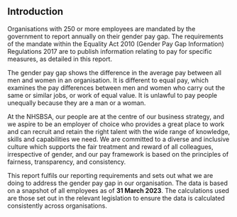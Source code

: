 ## Introduction

Organisations with 250 or more employees are mandated by the government to report annually on their gender pay gap. The requirements of the mandate within the Equality Act 2010 (Gender Pay Gap Information) Regulations 2017 are to publish information relating to pay for specific measures, as detailed in this report. 

The gender pay gap shows the difference in the average pay between all men and women in an organisation. It is different to equal pay, which examines the pay differences between men and women who carry out the same or similar jobs, or work of equal value. It is unlawful to pay people unequally because they are a man or a woman.

At the NHSBSA, our people are at the centre of our business strategy, and we aspire to be an employer of choice who provides a great place to work and can recruit and retain the right talent with the wide range of knowledge, skills and capabilities we need. We are committed to a diverse and inclusive culture which supports the fair treatment and reward of all colleagues, irrespective of gender, and our pay framework is based on the principles of fairness, transparency, and consistency. 

This report fulfils our reporting requirements and sets out what we are doing to address the gender pay gap in our organisation. The data is based on a snapshot of all employees as of __31 March 2023__. The calculations used are those set out in the relevant legislation to ensure the data is calculated consistently across organisations.  
